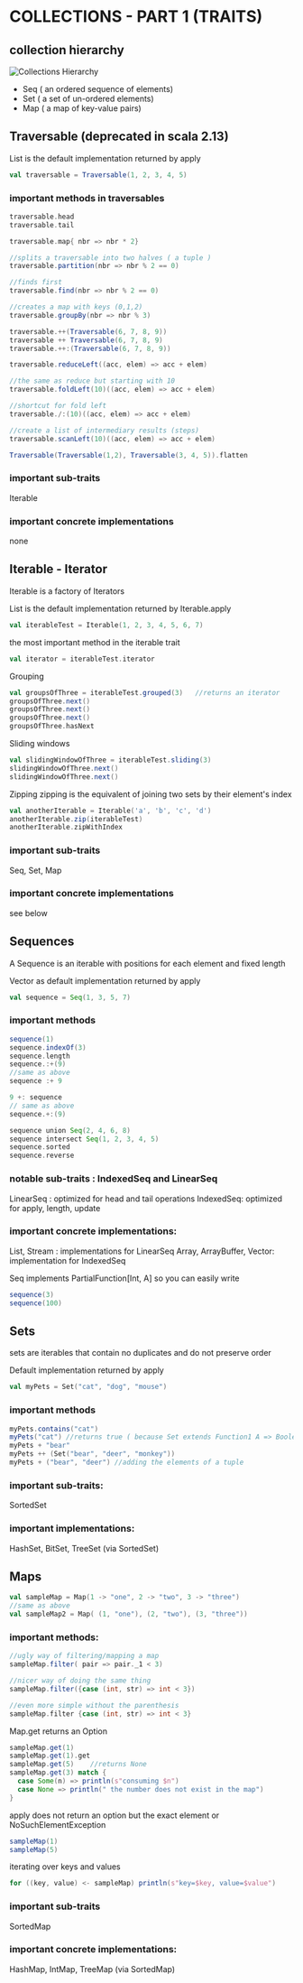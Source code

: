# COLLECTIONS - PART 1 (TRAITS)

## collection hierarchy
![Collections Hierarchy](http://docs.scala-lang.org/resources/images/collections.png)

 * Seq ( an ordered sequence of elements)
 * Set ( a set of un-ordered elements)
 * Map ( a map of key-value pairs)

## Traversable (deprecated in scala 2.13)
List is the default implementation returned by apply
```scala mdoc 
val traversable = Traversable(1, 2, 3, 4, 5) 
```

### important methods in traversables
```scala mdoc
traversable.head 
traversable.tail 

traversable.map{ nbr => nbr * 2}

//splits a traversable into two halves ( a tuple )
traversable.partition(nbr => nbr % 2 == 0) 

//finds first
traversable.find(nbr => nbr % 2 == 0)

//creates a map with keys (0,1,2) 
traversable.groupBy(nbr => nbr % 3) 

traversable.++(Traversable(6, 7, 8, 9)) 
traversable ++ Traversable(6, 7, 8, 9)
traversable.++:(Traversable(6, 7, 8, 9))  

traversable.reduceLeft((acc, elem) => acc + elem)   

//the same as reduce but starting with 10
traversable.foldLeft(10)((acc, elem) => acc + elem) 

//shortcut for fold left
traversable./:(10)((acc, elem) => acc + elem)       

//create a list of intermediary results (steps)
traversable.scanLeft(10)((acc, elem) => acc + elem)  

Traversable(Traversable(1,2), Traversable(3, 4, 5)).flatten
```

### important sub-traits 
 Iterable

### important concrete implementations 
 none

## Iterable - Iterator
Iterable is a factory of Iterators

List is the default implementation returned by Iterable.apply
```scala mdoc 
val iterableTest = Iterable(1, 2, 3, 4, 5, 6, 7)         
```

the most important method in the iterable trait
```scala mdoc
val iterator = iterableTest.iterator
```

Grouping
```scala mdoc
val groupsOfThree = iterableTest.grouped(3)   //returns an iterator
groupsOfThree.next() 
groupsOfThree.next() 
groupsOfThree.next() 
groupsOfThree.hasNext 
```

Sliding windows
```scala mdoc
val slidingWindowOfThree = iterableTest.sliding(3) 
slidingWindowOfThree.next() 
slidingWindowOfThree.next() 
```

Zipping 
zipping is the equivalent of joining two sets by their element's index
```scala mdoc
val anotherIterable = Iterable('a', 'b', 'c', 'd')
anotherIterable.zip(iterableTest) 
anotherIterable.zipWithIndex  
```

### important sub-traits
Seq, Set, Map

### important concrete implementations
see below

## Sequences
A Sequence is an iterable with positions for each element and fixed length

Vector as default implementation returned by apply
```scala mdoc 
val sequence = Seq(1, 3, 5, 7)
```

### important methods
```scala mdoc
sequence(1) 
sequence.indexOf(3) 
sequence.length 
sequence.:+(9)
//same as above 
sequence :+ 9 

9 +: sequence 
// same as above
sequence.+:(9) 

sequence union Seq(2, 4, 6, 8)
sequence intersect Seq(1, 2, 3, 4, 5)
sequence.sorted
sequence.reverse
```

### notable sub-traits : IndexedSeq and LinearSeq
LinearSeq : optimized for head and tail operations
IndexedSeq: optimized for apply, length, update

### important concrete implementations:
List, Stream : implementations for LinearSeq
Array, ArrayBuffer, Vector: implementation for IndexedSeq

Seq implements PartialFunction[Int, A] so you can easily write
```scala mdoc:crash
sequence(3) 
sequence(100)
```

## Sets
sets are iterables that contain no duplicates and do not preserve order

Default implementation returned by apply
```scala mdoc 
val myPets = Set("cat", "dog", "mouse")
```

### important methods
```scala mdoc
myPets.contains("cat") 
myPets("cat") //returns true ( because Set extends Function1 A => Boolean)
myPets + "bear"
myPets ++ (Set("bear", "deer", "monkey"))
myPets + ("bear", "deer") //adding the elements of a tuple
```

### important sub-traits: 
SortedSet

### important implementations: 
HashSet, BitSet, TreeSet (via SortedSet)


## Maps
```scala mdoc
val sampleMap = Map(1 -> "one", 2 -> "two", 3 -> "three")
//same as above
val sampleMap2 = Map( (1, "one"), (2, "two"), (3, "three")) 
```


### important methods:
```scala mdoc
//ugly way of filtering/mapping a map
sampleMap.filter( pair => pair._1 < 3) 

//nicer way of doing the same thing
sampleMap.filter({case (int, str) => int < 3})

//even more simple without the parenthesis 
sampleMap.filter {case (int, str) => int < 3}
```

Map.get returns an Option
```scala mdoc 
sampleMap.get(1) 
sampleMap.get(1).get
sampleMap.get(5)    //returns None
sampleMap.get(3) match {
  case Some(n) => println(s"consuming $n")
  case None => println(" the number does not exist in the map")
}
```

apply does not return an option but the exact element or NoSuchElementException
```scala mdoc:crash
sampleMap(1)
sampleMap(5)
```

iterating over keys and values
```scala mdoc
for ((key, value) <- sampleMap) println(s"key=$key, value=$value")
```

### important sub-traits
SortedMap

### important concrete implementations: 
HashMap, IntMap, TreeMap (via SortedMap)
